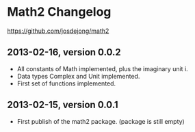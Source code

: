 # Math2 Changelog
https://github.com/josdejong/math2


## 2013-02-16, version 0.0.2

- All constants of Math implemented, plus the imaginary unit i.
- Data types Complex and Unit implemented.
- First set of functions implemented.


## 2013-02-15, version 0.0.1

- First publish of the math2 package. (package is still empty)
